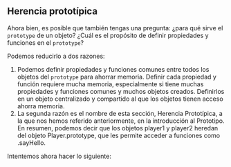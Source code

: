 ## Herencia prototípica
Ahora bien, es posible que también tengas una pregunta: ¿para qué sirve el `prototype` de un objeto? ¿Cuál es el propósito de definir propiedades y funciones en el `prototype`?

Podemos reducirlo a dos razones:

1. Podemos definir propiedades y funciones comunes entre todos los objetos del `prototype` para ahorrar memoria. Definir cada propiedad y función requiere mucha memoria, especialmente si tiene muchas propiedades y funciones comunes y muchos objetos creados. Definirlos en un objeto centralizado y compartido al que los objetos tienen acceso ahorra memoria.
2. La segunda razón es el nombre de esta sección, Herencia Prototípica, a la que nos hemos referido anteriormente, en la introducción al Prototipo. En resumen, podemos decir que los objetos player1 y player2 heredan del objeto Player.prototype, que les permite acceder a funciones como .sayHello.

Intentemos ahora hacer lo siguiente: